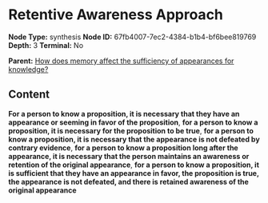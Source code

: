 # Retentive Awareness Approach

**Node Type:** synthesis
**Node ID:** 67fb4007-7ec2-4384-b1b4-bf6bee819769
**Depth:** 3
**Terminal:** No

**Parent:** [How does memory affect the sufficiency of appearances for knowledge?](how-does-memory-affect-the-sufficiency-of-appearances-for-knowledge.md)

## Content

**For a person to know a proposition, it is necessary that they have an appearance or seeming in favor of the proposition**, **for a person to know a proposition, it is necessary for the proposition to be true**, **for a person to know a proposition, it is necessary that the appearance is not defeated by contrary evidence**, **for a person to know a proposition long after the appearance, it is necessary that the person maintains an awareness or retention of the original appearance**, **for a person to know a proposition, it is sufficient that they have an appearance in favor, the proposition is true, the appearance is not defeated, and there is retained awareness of the original appearance**
